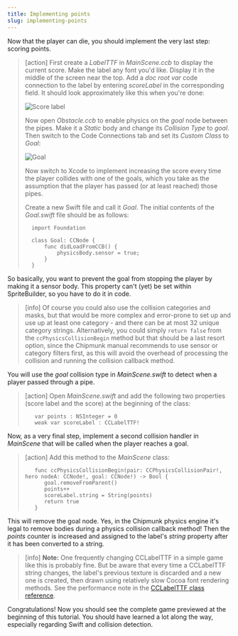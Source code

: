 ```yaml
---
title: Implementing points
slug: implementing-points
---
```


Now that the player can die, you should implement the very last step: scoring points.

> [action]
> First create a *LabelTTF* in *MainScene.ccb* to display the current score. Make the label any font you'd like. Display it in the middle of the screen near the top. Add a *doc root var* code connection to the label by entering *scoreLabel* in the corresponding field. It should look approximately like this when you're done:
>
> ![Score label](../Tutorial-Images/SpriteBuilder_scoreLabel.png)
>
> Now open *Obstacle.ccb* to enable physics on the *goal* node between the pipes. Make it a *Static* body and change its *Collision Type* to *goal*. Then switch to the Code Connections tab and set its *Custom Class* to *Goal*:
>
> ![Goal](../Tutorial-Images/SpriteBuilder_goal.png)
>
> Now switch to Xcode to implement increasing the score every time the player collides with one of the goals, which you take as the assumption that the player has passed (or at least reached) those pipes.
>
> Create a new Swift file and call it *Goal*. The initial contents of the *Goal.swift* file should be as follows:
>
>       import Foundation
>    
>       class Goal: CCNode {
>           func didLoadFromCCB() {
>               physicsBody.sensor = true;
>           }
>       }

So basically, you want to prevent the goal from stopping the player by making it a sensor body. This property can't (yet) be set within SpriteBuilder, so you have to do it in code.

> [info] 
> Of course you could also use the collision categories and masks, but that would be more complex and error-prone to set up and use up at least one category - and there can be at most 32 unique category strings. Alternatively, you could simply `return false` from the `ccPhysicsCollisionBegin` method but that should be a last resort option, since the Chipmunk manual recommends to use sensor or category filters first, as this will avoid the overhead of processing the collision and running the collision callback method.

You will use the *goal* collision type in *MainScene.swift* to detect when a player passed through a pipe.

> [action]
> Open *MainScene.swift* and add the following two properties (score label and the score) at the beginning of the class:
>
>        var points : NSInteger = 0
>        weak var scoreLabel : CCLabelTTF!

Now, as a very final step, implement a second collision handler in *MainScene* that will be called when the player reaches a goal.

> [action]
> Add this method to the *MainScene* class:
>
>        func ccPhysicsCollisionBegin(pair: CCPhysicsCollisionPair!, hero nodeA: CCNode!, goal: CCNode!) -> Bool {
>           goal.removeFromParent()
>           points++
>           scoreLabel.string = String(points)
>           return true
>        }

This will remove the goal node. Yes, in the Chipmunk physics engine it's legal to remove bodies during a physics collision callback method! Then the *points* counter is increased and assigned to the label's *string* property after it has been converted to a string.

> [info]
> **Note:** One frequently changing CCLabelTTF in a simple game like this is probably fine. But be aware that every time a CCLabelTTF string changes, the label's previous texture is discarded and a new one is created, then drawn using relatively slow Cocoa font rendering methods. See the performance note in the [CCLabelTTF class reference](http://www.cocos2d-swift.org/docs/api/Classes/CCLabelTTF.html).

Congratulations! Now you should see the complete game previewed at the beginning of this tutorial. You should have learned a lot along the way, especially regarding Swift and collision detection.
